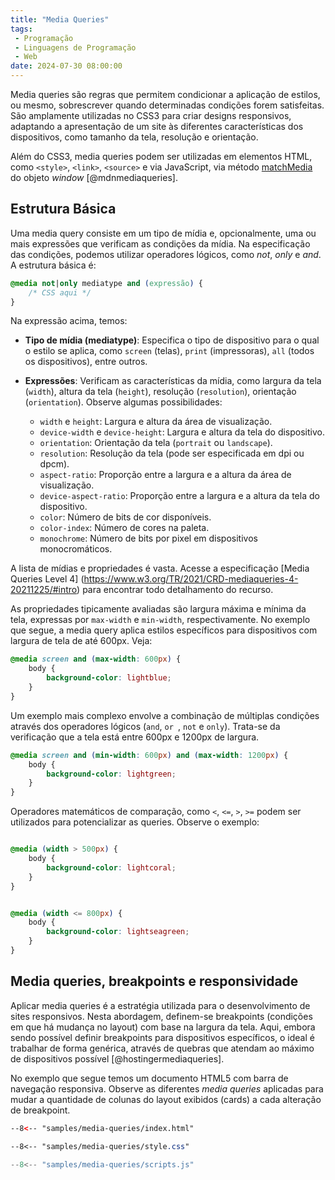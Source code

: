 ```yaml
---
title: "Media Queries"
tags:
 - Programação
 - Linguagens de Programação
 - Web
date: 2024-07-30 08:00:00
---
```


Media queries são regras que permitem condicionar a aplicação de estilos, ou mesmo, sobrescrever quando determinadas condições forem satisfeitas. São amplamente utilizadas no CSS3 para criar designs responsivos, adaptando a apresentação de um site às diferentes características dos dispositivos, como tamanho da tela, resolução e orientação. 

Além do CSS3, media queries podem ser utilizadas em elementos HTML, como `<style>`, `<link>`, `<source>` e via JavaScript, via método [matchMedia](https://developer.mozilla.org/en-US/docs/Web/API/Window/matchMedia) do objeto *window* [@mdnmediaqueries].


## Estrutura Básica

Uma media query consiste em um tipo de mídia e, opcionalmente, uma ou mais expressões que verificam as condições da mídia. Na especificação das condições, podemos utilizar operadores lógicos, como *not*, *only* e *and*. A estrutura básica é:

```css
@media not|only mediatype and (expressão) {
    /* CSS aqui */
}
```

Na expressão acima, temos:

- **Tipo de mídia (mediatype)**: Especifica o tipo de dispositivo para o qual o estilo se aplica, como `screen` (telas), `print` (impressoras), `all` (todos os dispositivos), entre outros.

- **Expressões**: Verificam as características da mídia, como largura da tela (`width`), altura da tela (`height`), resolução (`resolution`), orientação (`orientation`). Observe algumas possibilidades:
  - `width` e `height`: Largura e altura da área de visualização.
  - `device-width` e `device-height`: Largura e altura da tela do dispositivo.
  - `orientation`: Orientação da tela (`portrait` ou `landscape`).
  - `resolution`: Resolução da tela (pode ser especificada em dpi ou dpcm).
  - `aspect-ratio`: Proporção entre a largura e a altura da área de visualização.
  - `device-aspect-ratio`: Proporção entre a largura e a altura da tela do dispositivo.
  - `color`: Número de bits de cor disponíveis.
  - `color-index`: Número de cores na paleta.
  - `monochrome`: Número de bits por pixel em dispositivos monocromáticos.


A lista de mídias e propriedades é vasta. Acesse a especificação [Media Queries Level 4] (https://www.w3.org/TR/2021/CRD-mediaqueries-4-20211225/#intro) para encontrar todo detalhamento do recurso.


As propriedades tipicamente avaliadas são largura máxima e mínima da tela, expressas por `max-width` e `min-width`, respectivamente. No exemplo que segue, a media query aplica estilos específicos para dispositivos com largura de tela de até 600px. Veja:

```css
@media screen and (max-width: 600px) {
    body {
        background-color: lightblue;
    }
}
```

Um exemplo mais complexo envolve a combinação de múltiplas condições através dos operadores lógicos (`and`, `or `, `not` e `only`). Trata-se da verificação que a tela está entre 600px e 1200px de largura.

```css
@media screen and (min-width: 600px) and (max-width: 1200px) {
    body {
        background-color: lightgreen;
    }
}
```

Operadores matemáticos de comparação, como `<`, `<=`, `>`, `>=` podem ser utilizados para potencializar as queries. Observe o exemplo:

```css

@media (width > 500px) {
    body {
        background-color: lightcoral;
    }
}


@media (width <= 800px) {
    body {
        background-color: lightseagreen;
    }
}

```

## Media queries, breakpoints e responsividade

Aplicar media queries é a estratégia utilizada para o desenvolvimento de sites responsivos. Nesta abordagem, definem-se breakpoints (condições em que há mudança no layout) com base na largura da tela. Aqui, embora sendo possível definir breakpoints para dispositivos específicos, o ideal é trabalhar de forma genérica, através de quebras que atendam ao máximo de dispositivos possível [@hostingermediaqueries].

No exemplo que segue temos um documento HTML5 com barra de navegação responsiva. Observe as diferentes *media queries* aplicadas para mudar a quantidade de colunas do layout exibidos (cards) a cada alteração de breakpoint.



```html title="index.html"
--8<-- "samples/media-queries/index.html"
```


```css title="style.css"
--8<-- "samples/media-queries/style.css"
```


```javascript title="scripts.js"
--8<-- "samples/media-queries/scripts.js"
```